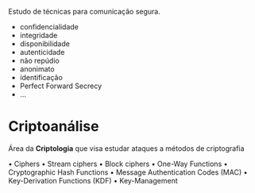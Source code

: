 Estudo de técnicas para comunicação segura.

- confidencialidade
- integridade
- disponibilidade
- autenticidade
- não repúdio
- anonimato 
- identificação
- Perfect Forward Secrecy
- ...
# Criptoanálise

Área da **Criptologia** que visa estudar ataques a métodos de criptografia

• Ciphers
• Stream ciphers
• Block ciphers
• One-Way Functions
• Cryptographic Hash Functions
• Message Authentication Codes (MAC)
• Key-Derivation Functions (KDF)
• Key-Management